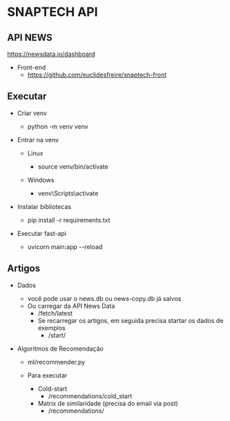 # SNAPTECH API

## API NEWS
https://newsdata.io/dashboard

- Front-end
    - https://github.com/euclidesfreire/snaptech-front

## Executar

- Criar venv
    - python -m venv venv

- Entrar na venv
    - Linux
        - source venv/bin/activate

    - Windows
        - venv\Scripts\activate

- Instalar bibliotecas 
    - pip install -r requirements.txt

- Executar fast-api
    - uvicorn main:app --reload

## Artigos

- Dados
    - você pode usar o news.db ou news-copy.db já salvos
    - Ou carregar da API News Data
        - /fetch/latest
        - Se recarregar os artigos, em seguida precisa startar os dados de exemplos
            - /start/

- Algoritmos de Recomendação
    - ml/recommender.py

    - Para executar
        - Cold-start
            - /recommendations/cold_start
        - Matrix de similaridade (precisa do email via post)
            - /recommendations/